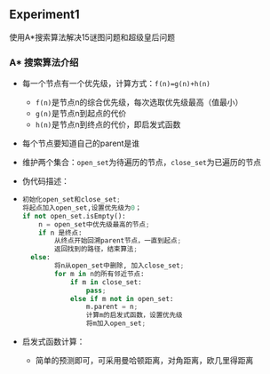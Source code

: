 ## Experiment1

使用A*搜索算法解决15谜图问题和超级皇后问题

### A* 搜索算法介绍

+ 每一个节点有一个优先级，计算方式：`f(n)=g(n)+h(n)`

  + `f(n)`是节点n的综合优先级，每次选取优先级最高（值最小）
  + `g(n)`是节点n到起点的代价
  + `h(n)`是节点n到终点的代价，即启发式函数
+ 每个节点要知道自己的parent是谁
+ 维护两个集合：`open_set`为待遍历的节点，`close_set`为已遍历的节点
+ 伪代码描述：
+ ```python
  初始化open_set和close_set;
  将起点加入open_set,设置优先级为0；
  if not open_set.isEmpty():
      n = open_set中优先级最高的节点;
      if n 是终点:
          从终点开始回溯parent节点，一直到起点;
          返回找到的路径，结束算法;
  	else:
          将n从open_set中删除, 加入close_set;
          for m in n的所有邻近节点:
              if m in close_set:
                  pass;
              else if m not in open_set:
                  m.parent = n;
                  计算m的启发式函数，设置优先级
                  将m加入open_set;
  ```
+ 启发式函数计算：

  + 简单的预测即可，可采用曼哈顿距离，对角距离，欧几里得距离
